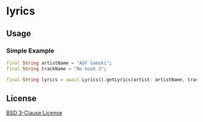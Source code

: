 # lyrics

## Usage

### Simple Example

```dart
final String artistName = "ADF Samski";
final String trackName = "No hook 3";

final String lyrics = await Lyrics().getLyrics(artist: artistName, track: trackName);
```

## License

[BSD 3-Clause License](./LICENSE)
